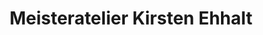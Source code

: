 ---
title: "Meisteratelier Kirsten Ehhalt"
url: /heidelberg/meisteratelier-kirsten-ehhalt/
shop: Schmuck
---